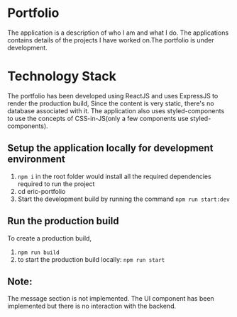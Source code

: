 # Portfolio

The application is a description of who I am and what I do. The applications contains details of the projects I have worked on.The portfolio is under development.

# Technology Stack

The portfolio has been developed using ReactJS and uses ExpressJS to render the production build, Since the content is very static, there's no database associated with it. The application also uses styled-components to use the concepts of CSS-in-JS(only a few components use styled-components).

## Setup the application locally for development environment

1. `npm i` in the root folder would install all the required dependencies required to run the project
2. cd eric-portfolio
3. Start the development build by running the command `npm run start:dev`

## Run the production build

To create a production build,

1. `npm run build`
2. to start the production build locally: `npm run start`

## Note:

The message section is not implemented. The UI component has been implemented but there is no interaction with the backend.
